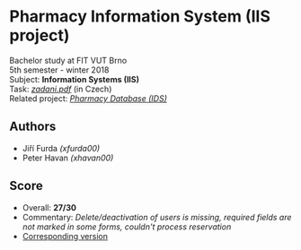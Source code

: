 #  Pharmacy Information System (IIS project)
Bachelor study at FIT VUT Brno  
5th semester - winter 2018  
Subject: **Information Systems (IIS)**  
Task: *[zadani.pdf](./docs/zadani.pdf)* (in Czech)  
Related project: *[Pharmacy Database (IDS)](../IDS-proj)*  

## Authors
* Jiří Furda *(xfurda00)*
* Peter Havan *(xhavan00)*

## Score
* Overall: **27/30**
* Commentary: *Delete/deactivation of users is missing, required fields are not marked in some forms, couldn't process reservation*
* [Corresponding version](tree/1f519d48fa7d2fc5d44d23cf2881eb69f890d98f)
